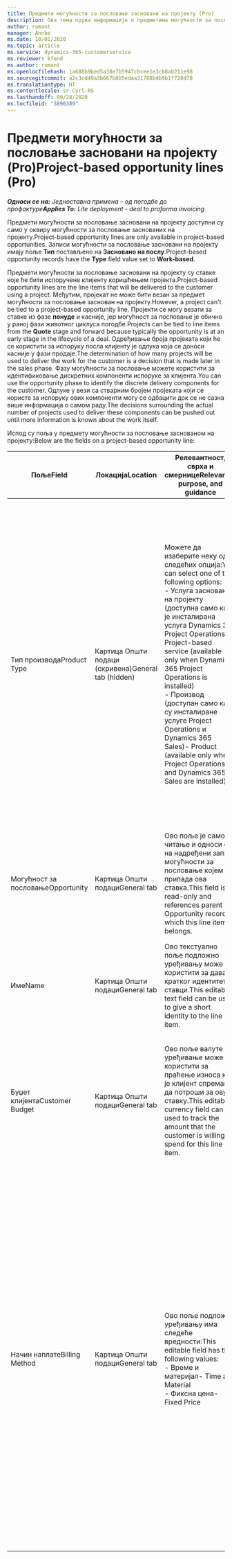 ```yaml
---
title: Предмети могућности за пословање засновани на пројекту (Pro)
description: Ова тема пружа информације о предметима могућности за пословање заснованим на пројекту. (Pro)
author: rumant
manager: Annbe
ms.date: 10/01/2020
ms.topic: article
ms.service: dynamics-365-customerservice
ms.reviewer: kfend
ms.author: rumant
ms.openlocfilehash: 1a688b9bed5a38e7b5947cbcee1e3cb8ab211e98
ms.sourcegitcommit: a2c3cd49a3b667b8b5edaa31788b4b9b1f728d78
ms.translationtype: HT
ms.contentlocale: sr-Cyrl-RS
ms.lasthandoff: 09/28/2020
ms.locfileid: "3896389"
---
```

# <a name="project-based-opportunity-lines-pro"></a><span data-ttu-id="99a15-104">Предмети могућности за пословање засновани на пројекту (Pro)</span><span class="sxs-lookup"><span data-stu-id="99a15-104">Project-based opportunity lines (Pro)</span></span>

<span data-ttu-id="99a15-105">_**Односи се на:** Једноставна примена – од погодбе до профактуре_</span><span class="sxs-lookup"><span data-stu-id="99a15-105">_**Applies To:** Lite deployment - deal to proforma invoicing_</span></span>

<span data-ttu-id="99a15-106">Предмети могућности за пословање засновани на пројекту доступни су само у оквиру могућности за пословање заснованих на пројекту.</span><span class="sxs-lookup"><span data-stu-id="99a15-106">Project-based opportunity lines are only available in project-based opportunities.</span></span> <span data-ttu-id="99a15-107">Записи могућности за пословање засновани на пројекту имају поље **Тип** постављено на **Засновано на послу**.</span><span class="sxs-lookup"><span data-stu-id="99a15-107">Project-based opportunity records have the **Type** field value set to **Work-based**.</span></span>

<span data-ttu-id="99a15-108">Предмети могућности за пословање засновани на пројекту су ставке које ће бити испоручене клијенту коришћењем пројекта.</span><span class="sxs-lookup"><span data-stu-id="99a15-108">Project-based opportunity lines are the line items that will be delivered to the customer using a project.</span></span> <span data-ttu-id="99a15-109">Међутим, пројекат не може бити везан за предмет могућности за пословање заснован на пројекту.</span><span class="sxs-lookup"><span data-stu-id="99a15-109">However, a project can't be tied to a project-based opportunity line.</span></span> <span data-ttu-id="99a15-110">Пројекти се могу везати за ставке из фазе **понуде** и касније, јер могућност за пословање је обично у раној фази животног циклуса погодбе.</span><span class="sxs-lookup"><span data-stu-id="99a15-110">Projects can be tied to line items from the **Quote** stage and forward because typically the opportunity is at an early stage in the lifecycle of a deal.</span></span> <span data-ttu-id="99a15-111">Одређивање броја пројеката који ће се користити за испоруку посла клијенту је одлука која се доноси касније у фази продаје.</span><span class="sxs-lookup"><span data-stu-id="99a15-111">The determination of how many projects will be used to deliver the work for the customer is a decision that is made later in the sales phase.</span></span> <span data-ttu-id="99a15-112">Фазу могућности за пословање можете користити за идентификовање дискретних компоненти испоруке за клијента.</span><span class="sxs-lookup"><span data-stu-id="99a15-112">You can use the opportunity phase to identify the discrete delivery components for the customer.</span></span> <span data-ttu-id="99a15-113">Одлуке у вези са стварним бројем пројеката који се користе за испоруку ових компоненти могу се одбацити док се не сазна више информација о самом раду.</span><span class="sxs-lookup"><span data-stu-id="99a15-113">The decisions surrounding the actual number of projects used to deliver these components can be pushed out until more information is known about the work itself.</span></span>

<span data-ttu-id="99a15-114">Испод су поља у предмету могућности за пословање заснованом на пројекту:</span><span class="sxs-lookup"><span data-stu-id="99a15-114">Below are the fields on a project-based opportunity line:</span></span>

| <span data-ttu-id="99a15-115">**Поље**</span><span class="sxs-lookup"><span data-stu-id="99a15-115">**Field**</span></span> | <span data-ttu-id="99a15-116">**Локација**</span><span class="sxs-lookup"><span data-stu-id="99a15-116">**Location**</span></span> | <span data-ttu-id="99a15-117">**Релевантност, сврха и смернице**</span><span class="sxs-lookup"><span data-stu-id="99a15-117">**Relevance, purpose, and guidance**</span></span> | <span data-ttu-id="99a15-118">**Последични утицај**</span><span class="sxs-lookup"><span data-stu-id="99a15-118">**Downstream impact**</span></span> |
| --- | --- | --- | --- |
| <span data-ttu-id="99a15-119">Тип производа</span><span class="sxs-lookup"><span data-stu-id="99a15-119">Product Type</span></span> | <span data-ttu-id="99a15-120">Картица Општи подаци (скривена)</span><span class="sxs-lookup"><span data-stu-id="99a15-120">General tab (hidden)</span></span> | <span data-ttu-id="99a15-121">Можете да изаберите неку од следећих опција:</span><span class="sxs-lookup"><span data-stu-id="99a15-121">You can select one of the following options:</span></span></br><span data-ttu-id="99a15-122">- Услуга заснована на пројекту (доступна само када је инсталирана услуга Dynamics 365 Project Operations)</span><span class="sxs-lookup"><span data-stu-id="99a15-122">- Project-based service (available only when Dynamics 365 Project Operations is installed)</span></span></br><span data-ttu-id="99a15-123">- Производ (доступан само када су инсталиране услуге Project Operations и Dynamics 365 Sales)</span><span class="sxs-lookup"><span data-stu-id="99a15-123">- Product (available only when Project Operations and Dynamics 365 Sales are installed)</span></span> | <span data-ttu-id="99a15-124">Вредност овог поља је постављена на **Услуга заснована на пројекту** када креирате ставку могућности за пословање засновану на пројекту из мреже ставки заснованих на пројекту у могућности за пословање.</span><span class="sxs-lookup"><span data-stu-id="99a15-124">The value of this field is set to **Project-based service** when you create a project-based opportunity line from the project-based lines grid on the Opportunity.</span></span> <br> <span data-ttu-id="99a15-125">Ако промените или замените ову вредност, функционалност пројекта неће бити омогућена на ставкама заснованим на пројекту.</span><span class="sxs-lookup"><span data-stu-id="99a15-125">If you change or override this value, the project functionality won't be enabled on your project-based line items.</span></span> |
| <span data-ttu-id="99a15-126">Могућност за пословање</span><span class="sxs-lookup"><span data-stu-id="99a15-126">Opportunity</span></span> | <span data-ttu-id="99a15-127">Картица Општи подаци</span><span class="sxs-lookup"><span data-stu-id="99a15-127">General tab</span></span> | <span data-ttu-id="99a15-128">Ово поље је само за читање и односи се на надређени запис могућности за пословање којем припада ова ставка.</span><span class="sxs-lookup"><span data-stu-id="99a15-128">This field is read-only and references parent Opportunity record to which this line item belongs.</span></span> | <span data-ttu-id="99a15-129">Нема последичног утицаја из овог поља.</span><span class="sxs-lookup"><span data-stu-id="99a15-129">There is no downstream impact from this field.</span></span> |
| <span data-ttu-id="99a15-130">Име</span><span class="sxs-lookup"><span data-stu-id="99a15-130">Name</span></span> | <span data-ttu-id="99a15-131">Картица Општи подаци</span><span class="sxs-lookup"><span data-stu-id="99a15-131">General tab</span></span> | <span data-ttu-id="99a15-132">Ово текстуално поље подложно уређивању може се користити за давање кратког идентитета ставци.</span><span class="sxs-lookup"><span data-stu-id="99a15-132">This editable text field can be used to give a short identity to the line item.</span></span> | <span data-ttu-id="99a15-133">Ова вредност се преноси на ставку понуде када креирате понуду из ове могућности за пословање.</span><span class="sxs-lookup"><span data-stu-id="99a15-133">This value is carried over to the quote line when you create a quote from this opportunity.</span></span> |
| <span data-ttu-id="99a15-134">Буџет клијента</span><span class="sxs-lookup"><span data-stu-id="99a15-134">Customer Budget</span></span> | <span data-ttu-id="99a15-135">Картица Општи подаци</span><span class="sxs-lookup"><span data-stu-id="99a15-135">General tab</span></span> | <span data-ttu-id="99a15-136">Ово поље валуте за уређивање може се користити за праћење износа који је клијент спреман да потроши за ову ставку.</span><span class="sxs-lookup"><span data-stu-id="99a15-136">This editable currency field can be used to track the amount that the customer is willing to spend for this line item.</span></span> | <span data-ttu-id="99a15-137">Ова вредност се преноси на одговарајуће поље ставке понуде када понуду креирате из ове могућности за пословање.</span><span class="sxs-lookup"><span data-stu-id="99a15-137">This value is carried over to the corresponding field on the quote line when you create a quote from this opportunity.</span></span> |
| <span data-ttu-id="99a15-138">Начин наплате</span><span class="sxs-lookup"><span data-stu-id="99a15-138">Billing Method</span></span> | <span data-ttu-id="99a15-139">Картица Општи подаци</span><span class="sxs-lookup"><span data-stu-id="99a15-139">General tab</span></span> | <span data-ttu-id="99a15-140">Ово поље подложно уређивању има следеће вредности:</span><span class="sxs-lookup"><span data-stu-id="99a15-140">This editable field has the following values:</span></span></br><span data-ttu-id="99a15-141">- Време и материјал</span><span class="sxs-lookup"><span data-stu-id="99a15-141">- Time and Material</span></span></br><span data-ttu-id="99a15-142">- Фиксна цена</span><span class="sxs-lookup"><span data-stu-id="99a15-142">- Fixed Price</span></span> | <span data-ttu-id="99a15-143">Ова вредност се преноси на одговарајуће поље ставке понуде када понуду креирате из ове могућности за пословање.</span><span class="sxs-lookup"><span data-stu-id="99a15-143">This value is carried over to the corresponding field on the quote line when you create a quote from this opportunity.</span></span> <span data-ttu-id="99a15-144">Када креирате ставку понуде, поље је закључано и не може се променити.</span><span class="sxs-lookup"><span data-stu-id="99a15-144">After the quote line is created, the field is locked and can't be changed.</span></span> <span data-ttu-id="99a15-145">Доделите вредност овог поља што је тачније могуће.</span><span class="sxs-lookup"><span data-stu-id="99a15-145">Assign this field value as accurately as possible.</span></span> <span data-ttu-id="99a15-146">Ако је потребно да промените вредност овог поља у ставци понуде, избришите и поново креирајте ставку понуде.</span><span class="sxs-lookup"><span data-stu-id="99a15-146">If you need to change the value of this field on the quote line, delete and re-create the quote line.</span></span> |
